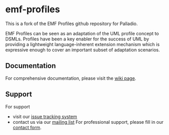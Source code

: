 # emf-profiles
This is a fork of the EMF Profiles github repository for Palladio.

EMF Profiles can be seen as an adaptation of the UML profile concept to DSMLs. Profiles have been a key enabler for the success of UML by providing a lightweight language-inherent extension mechanism which is expressive enough to cover an important subset of adaptation scenarios.

## Documentation
For comprehensive documentation, please visit the [wiki page](http://www.modelversioning.org/index30f0.html?option=com_content&view=article&id=69:emf-profiles&catid=35:about&Itemid=99).

## Support
For support
* visit our [issue tracking system](https://palladio-simulator.com/jira)
* contact us via our [mailing list](https://lists.ira.uni-karlsruhe.de/mailman/listinfo/palladio-dev)
For professional support, please fill in our [contact form](http://www.palladio-simulator.com/about_palladio/support/).
